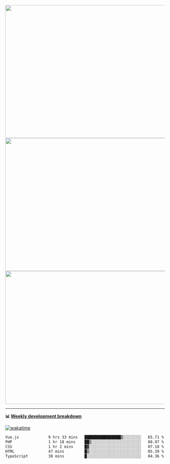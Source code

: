 <p float="left" align="middle"><img src="https://user-images.githubusercontent.com/56089155/195064669-12bd89bb-53c9-44b1-9fd8-993f93f585e1.png" width="600px" height="420px">
<img src="https://user-images.githubusercontent.com/56089155/195064706-c37aa3c8-f669-46c9-abba-1eadcbb910c5.png" width="600px" height="420px">
<img src="https://user-images.githubusercontent.com/56089155/195064753-0de674c7-4fc7-4831-a8a5-402e19cc77be.png" width="600px" height="420px"></p>

<hr />

**📊 [Weekly development breakdown](https://wakatime.com/@Ari24)**

[![wakatime](https://wakatime.com/badge/user/ca34c016-707f-4382-84cf-1823913a1423.svg)](https://wakatime.com/@ca34c016-707f-4382-84cf-1823913a1423)

<!--START_SECTION:waka-->

```txt
Vue.js             9 hrs 33 mins   ████████████████▒░░░░░░░░   65.71 %
PHP                1 hr 18 mins    ██▒░░░░░░░░░░░░░░░░░░░░░░   08.97 %
CSS                1 hr 2 mins     █▓░░░░░░░░░░░░░░░░░░░░░░░   07.18 %
HTML               47 mins         █▒░░░░░░░░░░░░░░░░░░░░░░░   05.39 %
TypeScript         38 mins         █░░░░░░░░░░░░░░░░░░░░░░░░   04.36 %
```

<!--END_SECTION:waka-->
